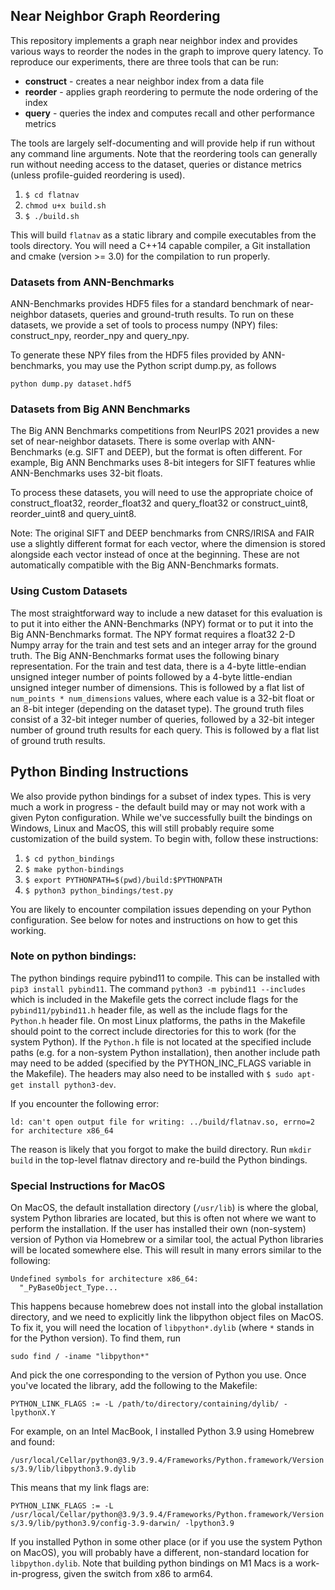 ## Near Neighbor Graph Reordering

This repository implements a graph near neighbor index and provides various ways to reorder the nodes in the graph to improve query latency. To reproduce our experiments, there are three tools that can be run:

- **construct** - creates a near neighbor index from a data file
- **reorder** - applies graph reordering to permute the node ordering of the index
- **query** - queries the index and computes recall and other performance metrics

The tools are largely self-documenting and will provide help if run without any command line arguments. Note that the reordering tools can generally run without needing access to the dataset, queries or distance metrics (unless profile-guided reordering is used).

1. `$ cd flatnav`
2. `chmod u+x build.sh`
2. `$ ./build.sh `

This will build `flatnav` as a static library and compile executables from the tools directory.
You will need a C++14 capable compiler, a Git installation and cmake (version >= 3.0) for the
compilation to run properly.

### Datasets from ANN-Benchmarks

ANN-Benchmarks provides HDF5 files for a standard benchmark of near-neighbor datasets, queries and ground-truth results. To run on these datasets, we provide a set of tools to process numpy (NPY) files: construct_npy, reorder_npy and query_npy.

To generate these NPY files from the HDF5 files provided by ANN-benchmarks, you may use the Python script dump.py, as follows

```python dump.py dataset.hdf5```

### Datasets from Big ANN Benchmarks

The Big ANN Benchmarks competitions from NeurIPS 2021 provides a new set of near-neighbor datasets. There is some overlap with ANN-Benchmarks (e.g. SIFT and DEEP), but the format is often different. For example, Big ANN Benchmarks uses 8-bit integers for SIFT features whlie ANN-Benchmarks uses 32-bit floats.

To process these datasets, you will need to use the appropriate choice of construct_float32, reorder_float32 and query_float32 or construct_uint8, reorder_uint8 and query_uint8.

Note: The original SIFT and DEEP benchmarks from CNRS/IRISA and FAIR use a slightly different format for each vector, where the dimension is stored alongside each vector instead of once at the beginning. These are not automatically compatible with the Big ANN-Benchmarks formats.


### Using Custom Datasets

The most straightforward way to include a new dataset for this evaluation is to put it into either the ANN-Benchmarks (NPY) format or to put it into the Big ANN-Benchmarks format. The NPY format requires a float32 2-D Numpy array for the train and test sets and an integer array for the ground truth. The Big ANN-Benchmarks format uses the following binary representation. For the train and test data, there is a 4-byte little-endian unsigned integer number of points followed by a 4-byte little-endian unsigned integer number of dimensions. This is followed by a flat list of `num_points * num_dimensions` values, where each value is a 32-bit float or an 8-bit integer (depending on the dataset type). The ground truth files consist of a 32-bit integer number of queries, followed by a 32-bit integer number of ground truth results for each query. This is followed by a flat list of ground truth results.


## Python Binding Instructions
We also provide python bindings for a subset of index types. This is very much a work in progress - the default build may or may not work with a given Pyton configuration. While we've successfully built the bindings on Windows, Linux and MacOS, this will still probably require some customization of the build system. To begin with, follow these instructions:

1. `$ cd python_bindings`
2. `$ make python-bindings`
3. `$ export PYTHONPATH=$(pwd)/build:$PYTHONPATH`
4. `$ python3 python_bindings/test.py`

You are likely to encounter compilation issues depending on your Python configuration. See below for notes and instructions on how to get this working.

### Note on python bindings: 
The python bindings require pybind11 to compile. This can be installed with `pip3 install pybind11`. The command `python3 -m pybind11 --includes` which is included in the Makefile gets the correct include flags for the `pybind11/pybind11.h` header file, as well as the include flags for the `Python.h` header file. On most Linux platforms, the paths in the Makefile should point to the correct include directories for this to work (for the system Python). If the `Python.h` file is not located at the specified include paths (e.g. for a non-system Python installation), then another include path may need to be added (specified by the PYTHON_INC_FLAGS variable in the Makefile). The headers may also need to be installed with `$ sudo apt-get install python3-dev`. 

If you encounter the following error:

`ld: can't open output file for writing: ../build/flatnav.so, errno=2 for architecture x86_64`

The reason is likely that you forgot to make the build directory. Run `mkdir build` in the top-level flatnav directory and re-build the Python bindings.

### Special Instructions for MacOS

On MacOS, the default installation directory (`/usr/lib`) is where the global, system Python libraries are located, but this is often not where we want to perform the installation. If the user has installed their own (non-system) version of Python via Homebrew or a similar tool, the actual Python libraries will be located somewhere else. This will result in many errors similar to the following:

```
Undefined symbols for architecture x86_64:
  "_PyBaseObject_Type...
```

This happens because homebrew does not install into the global installation directory, and we need to explicitly link the libpython object files on MacOS. To fix it, you will need the location of `libpython*.dylib` (where `*` stands in for the Python version). To find them, run 

`sudo find / -iname "libpython*"`

And pick the one corresponding to the version of Python you use. Once you've located the library, add the following to the Makefile:

`PYTHON_LINK_FLAGS := -L /path/to/directory/containing/dylib/ -lpythonX.Y`

For example, on an Intel MacBook, I installed Python 3.9 using Homebrew and found:

`/usr/local/Cellar/python@3.9/3.9.4/Frameworks/Python.framework/Versions/3.9/lib/libpython3.9.dylib`

This means that my link flags are:

`PYTHON_LINK_FLAGS := -L /usr/local/Cellar/python@3.9/3.9.4/Frameworks/Python.framework/Versions/3.9/lib/python3.9/config-3.9-darwin/ -lpython3.9`

If you installed Python in some other place (or if you use the system Python on MacOS), you will probably have a different, non-standard location for `libpython.dylib`. Note that building python bindings on M1 Macs is a work-in-progress, given the switch from x86 to arm64. 



